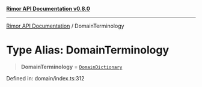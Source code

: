 [**Rimor API Documentation v0.8.0**](../README.md)

***

[Rimor API Documentation](../globals.md) / DomainTerminology

# Type Alias: DomainTerminology

> **DomainTerminology** = [`DomainDictionary`](../interfaces/DomainDictionary.md)

Defined in: domain/index.ts:312
